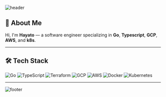 <!-- ヘッダー（波打つグラデーション） -->
![header](https://capsule-render.vercel.app/api?type=waving&color=0:00ADD8,100:FF9900&height=200&section=header&text=Hayato&fontSize=50&fontAlignY=35&fontColor=ffffff)

## 👋 About Me
Hi, I'm **Hayato** — a software engineer specializing in **Go**, **Typescript**, **GCP**, **AWS**, and **k8s**.  

---

## 🛠 Tech Stack
![Go](https://img.shields.io/badge/Go-00ADD8?style=for-the-badge&logo=go&logoColor=white)
![TypeScript](https://img.shields.io/badge/TypeScript-3178C6?style=for-the-badge&logo=typescript&logoColor=white)
![Terraform](https://img.shields.io/badge/Terraform-623CE4?style=for-the-badge&logo=terraform&logoColor=white)
![GCP](https://img.shields.io/badge/GCP-4285F4?style=for-the-badge&logo=google-cloud&logoColor=white)
![AWS](https://img.shields.io/badge/AWS-FF9900?style=for-the-badge&logo=amazonaws&logoColor=white)
![Docker](https://img.shields.io/badge/Docker-2496ED?style=for-the-badge&logo=docker&logoColor=white)
![Kubernetes](https://img.shields.io/badge/Kubernetes-326CE5?style=for-the-badge&logo=kubernetes&logoColor=white)

---

<!-- フッター（波打つグラデーション） -->
![footer](https://capsule-render.vercel.app/api?type=waving&color=0:FF9900,100:00ADD8&height=100&section=footer)
